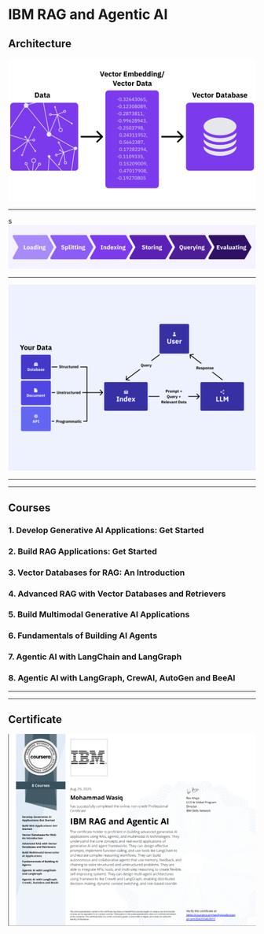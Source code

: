 # IBM RAG and Agentic AI

## Architecture

![embd](./media/Vector%20Embedding-1.png)

---
s
![arch1](./media/Rag%20Stages.png)

---

![arch2](./media/Rag%20Basics.png)

---
---

## Courses

### 1. Develop Generative AI Applications: Get Started

### 2. Build RAG Applications: Get Started

### 3. Vector Databases for RAG: An Introduction

### 4. Advanced RAG with Vector Databases and Retrievers

### 5. Build Multimodal Generative AI Applications

### 6. Fundamentals of Building AI Agents

### 7. Agentic AI with LangChain and LangGraph

### 8. Agentic AI with LangGraph, CrewAI, AutoGen and BeeAI

---
---

## Certificate

![certificate](./media/Certificate.png)